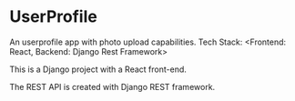 # UserProfile
An userprofile app with photo upload capabilities. Tech Stack: &lt;Frontend: React, Backend: Django Rest Framework>

This is a Django project with a React front-end.

The REST API is created with Django REST framework.
